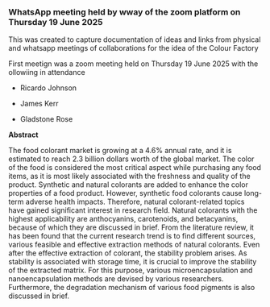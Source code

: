 

### WhatsApp meeting held by wway of the zoom platform on Thursday 19 June 2025

This was created to capture documentation of ideas and links from physical and whatsapp meetings of collaborations for the idea of the Colour Factory

First meetign was a zoom meeting held on Thursday 19 June 2025 with the ollowiing in attendance

- Ricardo Johnson

- James Kerr

- Gladstone Rose


**Abstract**

The food colorant market is growing at a 4.6% annual rate, and it is estimated to reach 2.3 billion dollars worth of the global market. The color of the food is considered the most critical aspect while purchasing any food items, as it is most likely associated with the freshness and quality of the product. Synthetic and natural colorants are added to enhance the color properties of a food product. However, synthetic food colorants cause long-term adverse health impacts. Therefore, natural colorant-related topics have gained significant interest in research field. Natural colorants with the highest applicability are anthocyanins, carotenoids, and betacyanins, because of which they are discussed in brief. From the literature review, it has been found that the current research trend is to find different sources, various feasible and effective extraction methods of natural colorants. Even after the effective extraction of colorant, the stability problem arises. As stability is associated with storage time, it is crucial to improve the stability of the extracted matrix. For this purpose, various microencapsulation and nanoencapsulation methods are devised by various researchers. Furthermore, the degradation mechanism of various food pigments is also discussed in brief.


